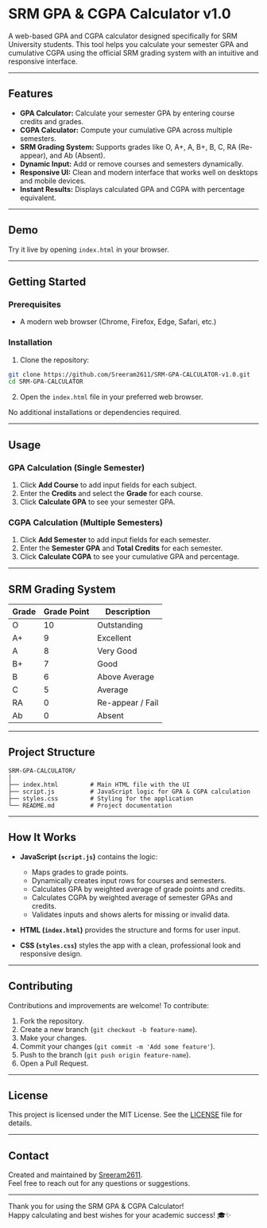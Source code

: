 # SRM GPA & CGPA Calculator v1.0

A web-based GPA and CGPA calculator designed specifically for SRM University students. This tool helps you calculate your semester GPA and cumulative CGPA using the official SRM grading system with an intuitive and responsive interface.

---

## Features

- **GPA Calculator:** Calculate your semester GPA by entering course credits and grades.
- **CGPA Calculator:** Compute your cumulative GPA across multiple semesters.
- **SRM Grading System:** Supports grades like O, A+, A, B+, B, C, RA (Re-appear), and Ab (Absent).
- **Dynamic Input:** Add or remove courses and semesters dynamically.
- **Responsive UI:** Clean and modern interface that works well on desktops and mobile devices.
- **Instant Results:** Displays calculated GPA and CGPA with percentage equivalent.

---

## Demo

Try it live by opening `index.html` in your browser.

---

## Getting Started

### Prerequisites

- A modern web browser (Chrome, Firefox, Edge, Safari, etc.)

### Installation

1. Clone the repository:

```bash
git clone https://github.com/Sreeram2611/SRM-GPA-CALCULATOR-v1.0.git
cd SRM-GPA-CALCULATOR
```

2. Open the `index.html` file in your preferred web browser.

No additional installations or dependencies required.

---

## Usage

### GPA Calculation (Single Semester)

1. Click **Add Course** to add input fields for each subject.
2. Enter the **Credits** and select the **Grade** for each course.
3. Click **Calculate GPA** to see your semester GPA.

### CGPA Calculation (Multiple Semesters)

1. Click **Add Semester** to add input fields for each semester.
2. Enter the **Semester GPA** and **Total Credits** for each semester.
3. Click **Calculate CGPA** to see your cumulative GPA and percentage.

---

## SRM Grading System

| Grade | Grade Point | Description          |
|-------|-------------|----------------------|
| O     | 10          | Outstanding          |
| A+    | 9           | Excellent            |
| A     | 8           | Very Good            |
| B+    | 7           | Good                 |
| B     | 6           | Above Average        |
| C     | 5           | Average              |
| RA    | 0           | Re-appear / Fail     |
| Ab    | 0           | Absent               |

---

## Project Structure

```
SRM-GPA-CALCULATOR/
│
├── index.html         # Main HTML file with the UI
├── script.js          # JavaScript logic for GPA & CGPA calculation
├── styles.css         # Styling for the application
└── README.md          # Project documentation
```

---

## How It Works

- **JavaScript (`script.js`)** contains the logic:
  - Maps grades to grade points.
  - Dynamically creates input rows for courses and semesters.
  - Calculates GPA by weighted average of grade points and credits.
  - Calculates CGPA by weighted average of semester GPAs and credits.
  - Validates inputs and shows alerts for missing or invalid data.
  
- **HTML (`index.html`)** provides the structure and forms for user input.

- **CSS (`styles.css`)** styles the app with a clean, professional look and responsive design.

---

## Contributing

Contributions and improvements are welcome! To contribute:

1. Fork the repository.
2. Create a new branch (`git checkout -b feature-name`).
3. Make your changes.
4. Commit your changes (`git commit -m 'Add some feature'`).
5. Push to the branch (`git push origin feature-name`).
6. Open a Pull Request.

---

## License

This project is licensed under the MIT License. See the [LICENSE](LICENSE) file for details.

---

## Contact

Created and maintained by [Sreeram2611](https://github.com/Sreeram2611).  
Feel free to reach out for any questions or suggestions.

---

Thank you for using the SRM GPA & CGPA Calculator!  
Happy calculating and best wishes for your academic success! 🎓✨
